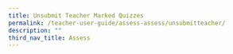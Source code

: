 ```yaml
---
title: Unsubmit Teacher Marked Quizzes
permalink: /teacher-user-guide/assess-assess/unsubmitteacher/
description: ""
third_nav_title: Assess
---
```

